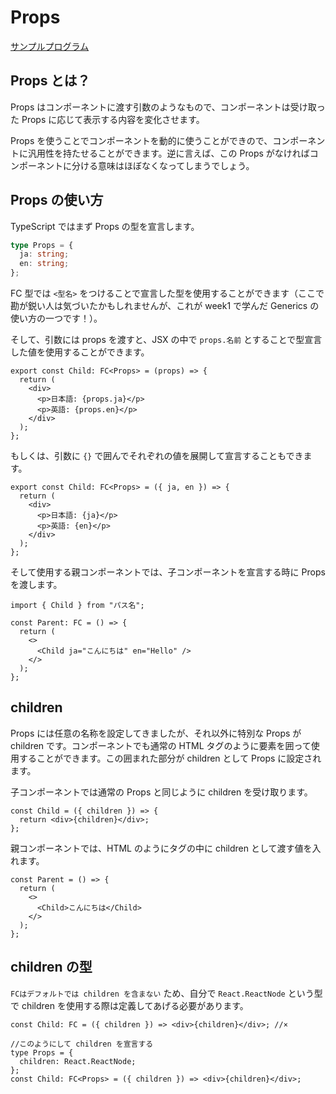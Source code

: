 # Props

[サンプルプログラム](https://github.com/sekiyan372/react-study-sample/blob/main/src/pages/week2/PropsSample.tsx)

## Props とは？

Props はコンポーネントに渡す引数のようなもので、コンポーネントは受け取った Props に応じて表示する内容を変化させます。

Props を使うことでコンポーネントを動的に使うことができので、コンポーネントに汎用性を持たせることができます。逆に言えば、この Props がなければコンポーネントに分ける意味はほぼなくなってしまうでしょう。

## Props の使い方

TypeScript ではまず Props の型を宣言します。

```typescript
type Props = {
  ja: string;
  en: string;
};
```

FC 型では `<型名>` をつけることで宣言した型を使用することができます（ここで勘が鋭い人は気づいたかもしれませんが、これが week1 で学んだ Generics の使い方の一つです！）。

そして、引数には props を渡すと、JSX の中で `props.名前` とすることで型宣言した値を使用することができます。

```tsx
export const Child: FC<Props> = (props) => {
  return (
    <div>
      <p>日本語: {props.ja}</p>
      <p>英語: {props.en}</p>
    </div>
  );
};
```

もしくは、引数に `{}` で囲んでそれぞれの値を展開して宣言することもできます。

```tsx
export const Child: FC<Props> = ({ ja, en }) => {
  return (
    <div>
      <p>日本語: {ja}</p>
      <p>英語: {en}</p>
    </div>
  );
};
```

そして使用する親コンポーネントでは、子コンポーネントを宣言する時に Props を渡します。

```tsx
import { Child } from "パス名";

const Parent: FC = () => {
  return (
    <>
      <Child ja="こんにちは" en="Hello" />
    </>
  );
};
```

## children

Props には任意の名称を設定してきましたが、それ以外に特別な Props が children です。コンポーネントでも通常の HTML タグのように要素を囲って使用することができます。この囲まれた部分が children として Props に設定されます。

子コンポーネントでは通常の Props と同じように children を受け取ります。

```tsx
const Child = ({ children }) => {
  return <div>{children}</div>;
};
```

親コンポーネントでは、HTML のようにタグの中に children として渡す値を入れます。

```tsx
const Parent = () => {
  return (
    <>
      <Child>こんにちは</Child>
    </>
  );
};
```

## children の型

`FCはデフォルトでは children を含まない` ため、自分で `React.ReactNode` という型で children を使用する際は定義してあげる必要があります。

```tsx
const Child: FC = ({ children }) => <div>{children}</div>; //×

//このようにして children を宣言する
type Props = {
  children: React.ReactNode;
};
const Child: FC<Props> = ({ children }) => <div>{children}</div>;
```
